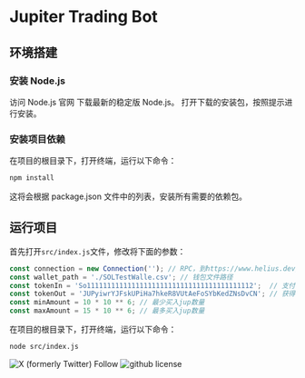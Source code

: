 # Jupiter Trading Bot
## 环境搭建
### 安装 Node.js
访问 Node.js 官网 下载最新的稳定版 Node.js。
打开下载的安装包，按照提示进行安装。

### 安装项目依赖
在项目的根目录下，打开终端，运行以下命令：
``` bash
npm install
```

这将会根据 package.json 文件中的列表，安装所有需要的依赖包。

## 运行项目

首先打开`src/index.js`文件，修改将下面的参数：

``` javascript
const connection = new Connection(''); // RPC，到https://www.helius.dev/注册获取
const wallet_path = './SOLTestWalle.csv'; // 钱包文件路径
const tokenIn = 'So11111111111111111111111111111111111111112';  // 支付Token，SOL Token 地址
const tokenOut = 'JUPyiwrYJFskUPiHa7hkeR8VUtAeFoSYbKedZNsDvCN'; // 获得Token，JUP Token 地址
const minAmount = 10 * 10 ** 6; // 最少买入jup数量
const maxAmount = 15 * 10 ** 6; // 最多买入jup数量
```



在项目的根目录下，打开终端，运行以下命令：

``` bash
node src/index.js
```

![X (formerly Twitter) Follow](https://img.shields.io/twitter/follow/crypto0xLeo)
![github license](https://img.shields.io/github/license/shuail0/jupiter-trading)
